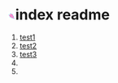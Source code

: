# ![logo](resource/img/logo.png)index readme

1. [test1](resource/test1.md)
2. [test2](/resource/test2.md)
3. [test3](/resource/test3.md)
4. 
5. 
